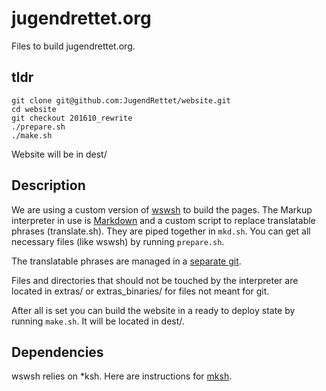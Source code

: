 # jugendrettet.org

Files to build jugendrettet.org.

## tldr

```
git clone git@github.com:JugendRettet/website.git
cd website
git checkout 201610_rewrite
./prepare.sh
./make.sh
```
Website will be in dest/

## Description

We are using a custom version of [wswsh](https://github.com/Ypnose/wswsh) to build the pages.
The Markup interpreter in use is [Markdown](https://daringfireball.net/projects/markdown/)
and a custom script to replace translatable phrases (translate.sh).
They are piped together in `mkd.sh`.
You can get all necessary files (like wswsh) by running `prepare.sh`.

The translatable phrases are managed in a [separate git](https://github.com/JugendRettet/translations).

Files and directories that should not be touched by the interpreter are located in extras/ or
extras_binaries/ for files not meant for git.

After all is set you can build the website in a ready to deploy state by running `make.sh`.
It will be located in dest/.

## Dependencies

wswsh relies on *ksh. Here are instructions for [mksh](https://www.mirbsd.org/mksh.htm#build).
